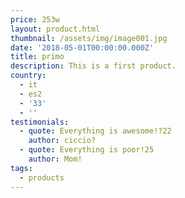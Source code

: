 ```yaml
---
price: 253w
layout: product.html
thumbnail: /assets/img/image001.jpg
date: '2018-05-01T00:00:00.000Z'
title: primo
description: This is a first product.
country:
  - it
  - es2
  - '33'
  - ''
testimonials:
  - quote: Everything is awesome!?22
    author: ciccio?
  - quote: Everything is poor!25
    author: Mom!
tags:
  - products
---
```


